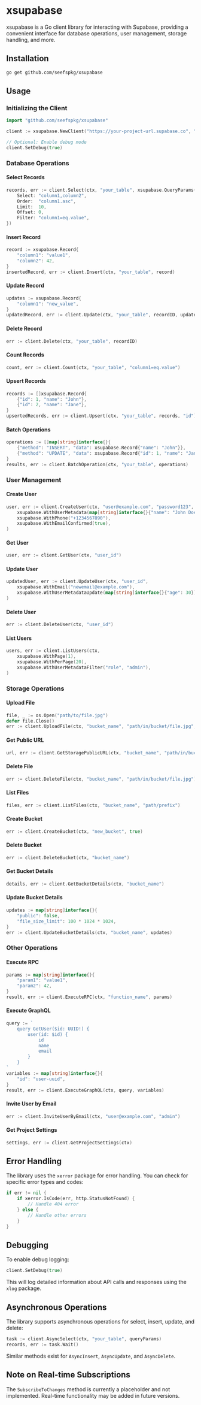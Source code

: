 # xsupabase

xsupabase is a Go client library for interacting with Supabase, providing a convenient interface for database operations, user management, storage handling, and more.

## Installation

```bash
go get github.com/seefspkg/xsupabase
```

## Usage

### Initializing the Client

```go
import "github.com/seefspkg/xsupabase"

client := xsupabase.NewClient("https://your-project-url.supabase.co", "your-api-key")

// Optional: Enable debug mode
client.SetDebug(true)
```

### Database Operations

#### Select Records

```go
records, err := client.Select(ctx, "your_table", xsupabase.QueryParams{
    Select: "column1,column2",
    Order:  "column1.asc",
    Limit:  10,
    Offset: 0,
    Filter: "column1=eq.value",
})
```

#### Insert Record

```go
record := xsupabase.Record{
    "column1": "value1",
    "column2": 42,
}
insertedRecord, err := client.Insert(ctx, "your_table", record)
```

#### Update Record

```go
updates := xsupabase.Record{
    "column1": "new_value",
}
updatedRecord, err := client.Update(ctx, "your_table", recordID, updates)
```

#### Delete Record

```go
err := client.Delete(ctx, "your_table", recordID)
```

#### Count Records

```go
count, err := client.Count(ctx, "your_table", "column1=eq.value")
```

#### Upsert Records

```go
records := []xsupabase.Record{
    {"id": 1, "name": "John"},
    {"id": 2, "name": "Jane"},
}
upsertedRecords, err := client.Upsert(ctx, "your_table", records, "id")
```

#### Batch Operations

```go
operations := []map[string]interface{}{
    {"method": "INSERT", "data": xsupabase.Record{"name": "John"}},
    {"method": "UPDATE", "data": xsupabase.Record{"id": 1, "name": "Jane"}},
}
results, err := client.BatchOperation(ctx, "your_table", operations)
```

### User Management

#### Create User

```go
user, err := client.CreateUser(ctx, "user@example.com", "password123",
    xsupabase.WithUserMetadata(map[string]interface{}{"name": "John Doe"}),
    xsupabase.WithPhone("+1234567890"),
    xsupabase.WithEmailConfirmed(true),
)
```

#### Get User

```go
user, err := client.GetUser(ctx, "user_id")
```

#### Update User

```go
updatedUser, err := client.UpdateUser(ctx, "user_id",
    xsupabase.WithEmail("newemail@example.com"),
    xsupabase.WithUserMetadataUpdate(map[string]interface{}{"age": 30}),
)
```

#### Delete User

```go
err := client.DeleteUser(ctx, "user_id")
```

#### List Users

```go
users, err := client.ListUsers(ctx,
    xsupabase.WithPage(1),
    xsupabase.WithPerPage(20),
    xsupabase.WithUserMetadataFilter("role", "admin"),
)
```

### Storage Operations

#### Upload File

```go
file, _ := os.Open("path/to/file.jpg")
defer file.Close()
err := client.UploadFile(ctx, "bucket_name", "path/in/bucket/file.jpg", file)
```

#### Get Public URL

```go
url, err := client.GetStoragePublicURL(ctx, "bucket_name", "path/in/bucket/file.jpg")
```

#### Delete File

```go
err := client.DeleteFile(ctx, "bucket_name", "path/in/bucket/file.jpg")
```

#### List Files

```go
files, err := client.ListFiles(ctx, "bucket_name", "path/prefix")
```

#### Create Bucket

```go
err := client.CreateBucket(ctx, "new_bucket", true)
```

#### Delete Bucket

```go
err := client.DeleteBucket(ctx, "bucket_name")
```

#### Get Bucket Details

```go
details, err := client.GetBucketDetails(ctx, "bucket_name")
```

#### Update Bucket Details

```go
updates := map[string]interface{}{
    "public": false,
    "file_size_limit": 100 * 1024 * 1024,
}
err := client.UpdateBucketDetails(ctx, "bucket_name", updates)
```

### Other Operations

#### Execute RPC

```go
params := map[string]interface{}{
    "param1": "value1",
    "param2": 42,
}
result, err := client.ExecuteRPC(ctx, "function_name", params)
```

#### Execute GraphQL

```go
query := `
    query GetUser($id: UUID!) {
        user(id: $id) {
            id
            name
            email
        }
    }
`
variables := map[string]interface{}{
    "id": "user-uuid",
}
result, err := client.ExecuteGraphQL(ctx, query, variables)
```

#### Invite User by Email

```go
err := client.InviteUserByEmail(ctx, "user@example.com", "admin")
```

#### Get Project Settings

```go
settings, err := client.GetProjectSettings(ctx)
```

## Error Handling

The library uses the `xerror` package for error handling. You can check for specific error types and codes:

```go
if err != nil {
    if xerror.IsCode(err, http.StatusNotFound) {
        // Handle 404 error
    } else {
        // Handle other errors
    }
}
```

## Debugging

To enable debug logging:

```go
client.SetDebug(true)
```

This will log detailed information about API calls and responses using the `xlog` package.

## Asynchronous Operations

The library supports asynchronous operations for select, insert, update, and delete:

```go
task := client.AsyncSelect(ctx, "your_table", queryParams)
records, err := task.Wait()
```

Similar methods exist for `AsyncInsert`, `AsyncUpdate`, and `AsyncDelete`.

## Note on Real-time Subscriptions

The `SubscribeToChanges` method is currently a placeholder and not implemented. Real-time functionality may be added in future versions.
